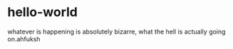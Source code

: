 # hello-world


whatever is happening is absolutely bizarre, what the hell is actually going on.ahfuksh
